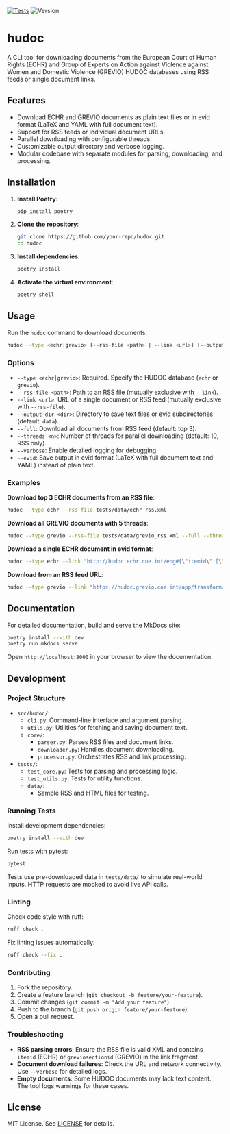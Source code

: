 [![Tests](https://github.com/evidlabel/hudoc/actions/workflows/ci.yml/badge.svg)](https://github.com/evidlabel/hudoc/actions/workflows/ci.yml) ![Version](https://img.shields.io/github/v/release/evidlabel/hudoc)
# hudoc

A CLI tool for downloading documents from the European Court of Human Rights (ECHR) and Group of Experts on Action against Violence against Women and Domestic Violence (GREVIO) HUDOC databases using RSS feeds or single document links.

## Features

- Download ECHR and GREVIO documents as plain text files or in evid format (LaTeX and YAML with full document text).
- Support for RSS feeds or individual document URLs.
- Parallel downloading with configurable threads.
- Customizable output directory and verbose logging.
- Modular codebase with separate modules for parsing, downloading, and processing.

## Installation

1. **Install Poetry**:
   ```bash
   pip install poetry
   ```

2. **Clone the repository**:
   ```bash
   git clone https://github.com/your-repo/hudoc.git
   cd hudoc
   ```

3. **Install dependencies**:
   ```bash
   poetry install
   ```

4. **Activate the virtual environment**:
   ```bash
   poetry shell
   ```

## Usage

Run the `hudoc` command to download documents:

```bash
hudoc --type <echr|grevio> [--rss-file <path> | --link <url>] [--output-dir <dir>] [--full] [--threads <n>] [--verbose] [--evid]
```

### Options

- `--type <echr|grevio>`: Required. Specify the HUDOC database (`echr` or `grevio`).
- `--rss-file <path>`: Path to an RSS file (mutually exclusive with `--link`).
- `--link <url>`: URL of a single document or RSS feed (mutually exclusive with `--rss-file`).
- `--output-dir <dir>`: Directory to save text files or evid subdirectories (default: `data`).
- `--full`: Download all documents from RSS feed (default: top 3).
- `--threads <n>`: Number of threads for parallel downloading (default: 10, RSS only).
- `--verbose`: Enable detailed logging for debugging.
- `--evid`: Save output in evid format (LaTeX with full document text and YAML) instead of plain text.

### Examples

**Download top 3 ECHR documents from an RSS file**:
```bash
hudoc --type echr --rss-file tests/data/echr_rss.xml
```

**Download all GREVIO documents with 5 threads**:
```bash
hudoc --type grevio --rss-file tests/data/grevio_rss.xml --full --threads 5 --output-dir grevio_cases
```

**Download a single ECHR document in evid format**:
```bash
hudoc --type echr --link "http://hudoc.echr.coe.int/eng#{\"itemid\":[\"001-243083\"]}" --evid
```

**Download from an RSS feed URL**:
```bash
hudoc --type grevio --link "https://hudoc.grevio.coe.int/app/transform/rss?library=grevioeng&query=test"
```

## Documentation

For detailed documentation, build and serve the MkDocs site:
```bash
poetry install --with dev
poetry run mkdocs serve
```
Open `http://localhost:8000` in your browser to view the documentation.

## Development

### Project Structure

- `src/hudoc/`:
  - `cli.py`: Command-line interface and argument parsing.
  - `utils.py`: Utilities for fetching and saving document text.
  - `core/`:
    - `parser.py`: Parses RSS files and document links.
    - `downloader.py`: Handles document downloading.
    - `processor.py`: Orchestrates RSS and link processing.
- `tests/`:
  - `test_core.py`: Tests for parsing and processing logic.
  - `test_utils.py`: Tests for utility functions.
  - `data/`:
    - Sample RSS and HTML files for testing.

### Running Tests

Install development dependencies:
```bash
poetry install --with dev
```

Run tests with pytest:
```bash
pytest
```

Tests use pre-downloaded data in `tests/data/` to simulate real-world inputs. HTTP requests are mocked to avoid live API calls.

### Linting

Check code style with ruff:
```bash
ruff check .
```

Fix linting issues automatically:
```bash
ruff check --fix .
```

### Contributing

1. Fork the repository.
2. Create a feature branch (`git checkout -b feature/your-feature`).
3. Commit changes (`git commit -m "Add your feature"`).
4. Push to the branch (`git push origin feature/your-feature`).
5. Open a pull request.

### Troubleshooting

- **RSS parsing errors**: Ensure the RSS file is valid XML and contains `itemid` (ECHR) or `greviosectionid` (GREVIO) in the link fragment.
- **Document download failures**: Check the URL and network connectivity. Use `--verbose` for detailed logs.
- **Empty documents**: Some HUDOC documents may lack text content. The tool logs warnings for these cases.

## License

MIT License. See [LICENSE](LICENSE) for details.
